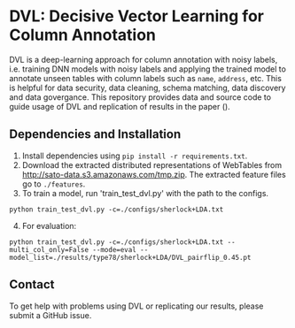 # DVL: Decisive Vector Learning for Column Annotation 

DVL is a deep-learning approach for column annotation with noisy labels, i.e. training DNN models with noisy labels and applying the trained model to annotate unseen tables with column labels such as `name`, `address`, etc. This is helpful for data security, data cleaning, schema matching, data discovery and data govergance. This repository provides data and source code to guide usage of DVL and replication of results in the paper (). 

## Dependencies and Installation

1. Install dependencies using `pip install -r requirements.txt`.
2. Download the extracted distributed representations of WebTables from http://sato-data.s3.amazonaws.com/tmp.zip. The extracted feature files go to `./features`.
3. To train a model, run 'train_test_dvl.py' with the path to the configs.

```shell
python train_test_dvl.py -c=./configs/sherlock+LDA.txt
```

4. For evaluation:

```shell
python train_test_dvl.py -c=./configs/sherlock+LDA.txt --multi_col_only=False --mode=eval --model_list=./results/type78/sherlock+LDA/DVL_pairflip_0.45.pt
``` 

## Contact 

To get help with problems using DVL or replicating our results, please submit a GitHub issue.

